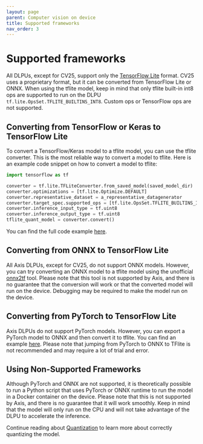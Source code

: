 ```yaml
---
layout: page
parent: Computer vision on device
title: Supported frameworks
nav_order: 3
---
```


# Supported frameworks

All DLPUs, except for CV25, support only the [TensorFlow Lite](https://www.tensorflow.org/lite) format. CV25 uses a proprietary format, but it can be converted from TensorFlow Lite or ONNX. When using the tflite model, keep in mind that only tflite built-in int8 ops are supported to run on the DLPU `tf.lite.OpsSet.TFLITE_BUILTINS_INT8`. Custom ops or TensorFlow ops are not supported.

## Converting from TensorFlow or Keras to TensorFlow Lite

To convert a TensorFlow/Keras model to a tflite model, you can use the tflite converter. This is the most reliable way to convert a model to tflite. Here is an example code snippet on how to convert a model to tflite:

```python
import tensorflow as tf

converter = tf.lite.TFLiteConverter.from_saved_model(saved_model_dir)
converter.optimizations = [tf.lite.Optimize.DEFAULT]
converter.representative_dataset = a_representative_datagenerator
converter.target_spec.supported_ops = [tf.lite.OpsSet.TFLITE_BUILTINS_INT8]
converter.inference_input_type = tf.uint8
converter.inference_output_type = tf.uint8
tflite_quant_model = converter.convert()
```

You can find the full code example [here](https://github.com/AxisCommunications/acap-native-sdk-examples/blob/main/tensorflow-to-larod/env/convert_model.py).

## Converting from ONNX to TensorFlow Lite

All Axis DLPUs, except for CV25, do not support ONNX models. However, you can try converting an ONNX model to a tflite model using the unofficial [onnx2tf](https://github.com/PINTO0309/onnx2tf) tool. Please note that this tool is not supported by Axis, and there is no guarantee that the conversion will work or that the converted model will run on the device. Debugging may be required to make the model run on the device.

## Converting from PyTorch to TensorFlow Lite

Axis DLPUs do not support PyTorch models. However, you can export a PyTorch model to ONNX and then convert it to tflite. You can find an example [here](https://pytorch.org/tutorials/advanced/super_resolution_with_onnxruntime.html). Please note that jumping from PyTorch to ONNX to TFlite is not recommended and may require a lot of trial and error.

## Using Non-Supported Frameworks

Although PyTorch and ONNX are not supported, it is theoretically possible to run a Python script that uses PyTorch or ONNX runtime to run the model in a Docker container on the device. Please note that this is not supported by Axis, and there is no guarantee that it will work smoothly. Keep in mind that the model will only run on the CPU and will not take advantage of the DLPU to accelerate the inference.

Continue reading about [Quantization](./quantization) to learn more about correctly quantizing the model.

